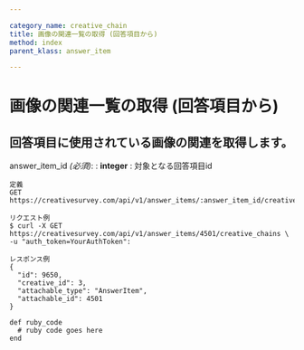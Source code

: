 ```yaml
---

category_name: creative_chain
title: 画像の関連一覧の取得 (回答項目から)
method: index
parent_klass: answer_item

---
```


# 画像の関連一覧の取得 (回答項目から)

## 回答項目に使用されている画像の関連を取得します。

answer_item_id _(必須)_:
: __integer__
: 対象となる回答項目id

~~~
定義
GET https://creativesurvey.com/api/v1/answer_items/:answer_item_id/creative_chains

リクエスト例
$ curl -X GET https://creativesurvey.com/api/v1/answer_items/4501/creative_chains \
-u "auth_token=YourAuthToken":

レスポンス例
{
  "id": 9650,
  "creative_id": 3,
  "attachable_type": "AnswerItem",
  "attachable_id": 4501
}

~~~

 
~~~
def ruby_code
  # ruby code goes here
end
~~~

　
　
